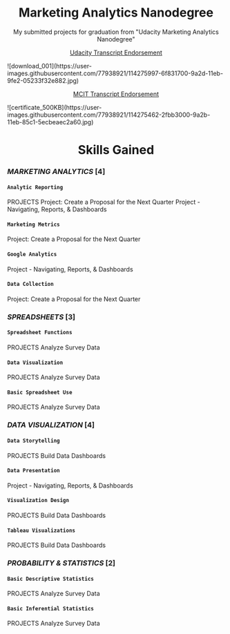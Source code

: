 <p><h1 align="center">Marketing Analytics Nanodegree</h1></p>

<p align="center"><h7 align='center'>My submitted projects for graduation from "Udacity Marketing Analytics Nanodegree"</h7></p>

<p align="center"><a href="https://graduation.udacity.com/confirm/MUTY93J3">Udacity Transcript Endorsement</a></p>
![download_001](https://user-images.githubusercontent.com/77938921/114275997-6f831700-9a2d-11eb-9fe2-05233f32e882.jpg)

<p align="center"><a href="http://techleaders.eg/Learner/13-29655/certificate.html">MCIT Transcript Endorsement</a></p>
![certificate_500KB](https://user-images.githubusercontent.com/77938921/114275462-2fbb3000-9a2b-11eb-85c1-5ecbeaec2a60.jpg)
 
<p><h1 align="center">Skills Gained</h1></p>

### _MARKETING ANALYTICS_ [4]
#### `Analytic Reporting`
PROJECTS Project: Create a Proposal for the Next Quarter
Project - Navigating, Reports, & Dashboards
#### `Marketing Metrics`
Project: Create a Proposal for the Next Quarter
#### `Google Analytics`
Project - Navigating, Reports, & Dashboards
#### `Data Collection`
Project: Create a Proposal for the Next Quarter
### _SPREADSHEETS_ [3]
#### `Spreadsheet Functions`
PROJECTS Analyze Survey Data
#### `Data Visualization`
PROJECTS Analyze Survey Data
#### `Basic Spreadsheet Use`
PROJECTS Analyze Survey Data
### _DATA VISUALIZATION_ [4]
#### `Data Storytelling`
PROJECTS Build Data Dashboards
#### `Data Presentation`
Project - Navigating, Reports, & Dashboards
#### `Visualization Design`
PROJECTS Build Data Dashboards
#### `Tableau Visualizations`
PROJECTS Build Data Dashboards
### _PROBABILITY & STATISTICS_ [2]
#### `Basic Descriptive Statistics`
PROJECTS Analyze Survey Data
#### `Basic Inferential Statistics`
PROJECTS Analyze Survey Data
